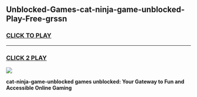 
## Unblocked-Games-cat-ninja-game-unblocked-Play-Free-grssn
<h3>
<a href="https://premium76.site?title=cat-ninja-game-unblocked&ref=15A">CLICK TO PLAY</a></h3>
<hr>

<h3>
<a href="https://premium76.site?title=cat-ninja-game-unblocked&ref=15A">CLICK 2 PLAY</a>
  
</h3>

<a href="https://premium76.site?title=cat-ninja-game-unblocked&ref=15A"><img src="https://clearcache.store/games.png"></a>


**cat-ninja-game-unblocked games unblocked: Your Gateway to Fun and Accessible Online Gaming**
